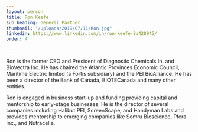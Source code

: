 ```yaml
---
layout: person
title: Ron Keefe
sub_heading: General Partner
thumbnail: "/uploads/2019/07/11/Ron.jpg"
linkedin: https://www.linkedin.com/in/ron-keefe-8a428945/
order: 4

---
```

Ron is the former CEO and President of Diagnostic Chemicals In. and BioVectra Inc. He has chaired the Atlantic Provinces Economic Council, Maritime Electric limited (a Fortis subsidiary) and the PEI BioAlliance. He has been a director of the Bank of Canada, BIOTECanada and many other entities.

Ron is engaged in business start-up and funding providing capital and mentorship to early-stage businesses. He is the director of several companies including Halibut PEI, ScreenScape, and Handyman Labs and provides mentorship to emerging companies like Somru Bioscience, Pfera Inc., and Nutracelle.